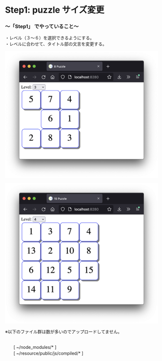 # Step1: puzzle サイズ変更

### 〜「Step1」 でやっていること〜

・レベル（３〜６）を選択できるようにする。<br>
・レベルに合わせて、タイトル部の文言を変更する。<br>

![todo](https://github.com/gima326/games/blob/main/puzzle/readme_img/step1-1.png)

![todo](https://github.com/gima326/games/blob/main/puzzle/readme_img/step1-2.png)

※以下のファイル群は数が多いのでアップロードしてません。<br><br>

　　[ ~/node_modules/* ]<br>
　　[ ~/resource/public/js/compiled/* ]<br><br>
